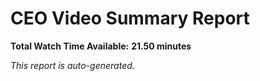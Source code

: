 # CEO Video Summary Report

**Total Watch Time Available:** **21.50 minutes**

_This report is auto-generated._